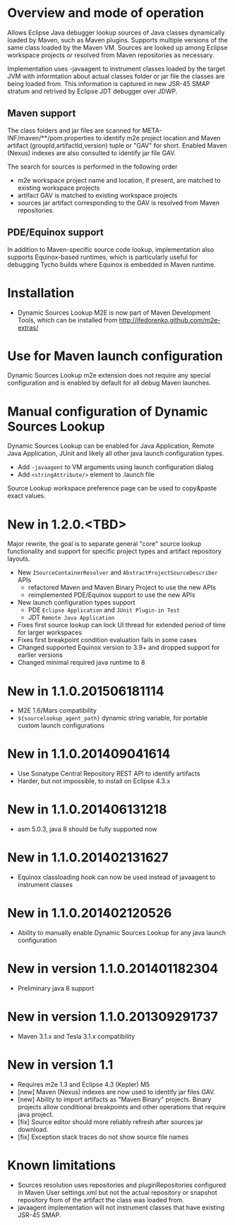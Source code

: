 # Overview and mode of operation

Allows Eclipse Java debugger lookup sources of Java classes dynamically loaded
by Maven, such as Maven plugins. Supports multiple versions of the same class
loaded by the Maven VM. Sources are looked up among Eclipse workspace projects
or resolved from Maven repositories as necessary.

Implementation uses -javaagent to instrument classes loaded by the target JVM
with informtation about actual classes folder or jar file the classes are
being loaded from. This information is captured in new JSR-45 SMAP stratum and
retrived by Eclipse JDT debugger over JDWP. 

## Maven support

The class folders and jar files are scanned for 
META-INF/maven/**/pom.properties to identify m2e project location and Maven 
artifact (groupId,artifactId,version) tuple or "GAV" for short. Enabled 
Maven (Nexus) indexes are also consulted to identify jar file GAV.  

The search for sources is performed in the following order
* m2e workspace project name and location, if present, are matched to existing
  workspace projects
* artifact GAV is matched to existing workspace projects
* sources jar artifact corresponding to the GAV is resolved from Maven
  repositories.

## PDE/Equinox support

In addition to Maven-specific source code lookup, implementation also supports
Equinox-based runtimes, which is particularly useful for debugging Tycho builds
where Equinox is embedded in Maven runtime.

# Installation

* Dynamic Sources Lookup M2E is now part of Maven Development Tools, which can be installed from http://ifedorenko.github.com/m2e-extras/

# Use for Maven launch configuration

Dynamic Sources Lookup m2e extension does not require any special configuration
and is enabled by default for all debug Maven launches.

# Manual configuration of Dynamic Sources Lookup

Dynamic Sources Lookup can be enabled for Java Application, Remote Java Application, 
JUnit and likely all other java launch configuration types.

* Add `-javaagent` to VM arguments using launch configuration dialog
* Add `<stringAttribute/>` element to .launch file

Source Lookup workspace preference page can be used to copy&paste exact values.

# New in 1.2.0.\<TBD\>

Major rewrite, the goal is to separate general "core" source lookup functionality and support for specific project types and artifact repository layouts.

* New `ISourceContainerResolver` and `AbstractProjectSourceDescriber` APIs
  * refactored Maven and Maven Binary Project to use the new APIs
  * reimplemented PDE/Equinox support to use the new APIs 
* New launch configuration types support
  * PDE `Eclipse Application` and `JUnit Plugin-in Test`
  * JDT `Remote Java Application`
* Fixes first source lookup can lock UI thread for extended period of time for larger workspaces
* Fixes first breakpoint condition evaluation fails in some cases
* Changed supported Equinox version to 3.9+ and dropped support for earlier versions
* Changed minimal required java runtime to 8

# New in 1.1.0.201506181114
* M2E 1.6/Mars compatibility
* `${sourcelookup_agent_path}` dynamic string variable, for portable custom launch configurations

# New in 1.1.0.201409041614
* Use Sonatype Central Repository REST API to identify artifacts
* Harder, but not impossible, to install on Eclipse 4.3.x

# New in 1.1.0.201406131218
* asm 5.0.3, java 8 should be fully supported now

# New in 1.1.0.201402131627
* Equinox classloading hook can now be used instead of javaagent to instrument classes 

# New in 1.1.0.201402120526
* Ability to manually enable Dynamic Sources Lookup for any java launch configuration

# New in version 1.1.0.201401182304
* Preliminary java 8 support

# New in version 1.1.0.201309291737
* Maven 3.1.x and Tesla 3.1.x compatibility

# New in version 1.1

* Requires m2e 1.3 and Eclipse 4.3 (Kepler) M5
* [new] Maven (Nexus) indexes are now used to identify jar files GAV.
* [new] Ability to import artifacts as "Maven Binary" projects. Binary projects
  allow conditional breakpoints and other operations that require java project.
* [fix] Source editor should more reliably refresh after sources jar download.
* [fix] Exception stack traces do not show source file names  


# Known limitations

* Sources resolution uses repositories and pluginRepositories configured in
  Maven User settings.xml but not the actual repository or snapshot repository
  from <distributionManagement> of the artifact the class was loaded from.
* javaagent implementation will not instrument classes that have existing
  JSR-45 SMAP.
